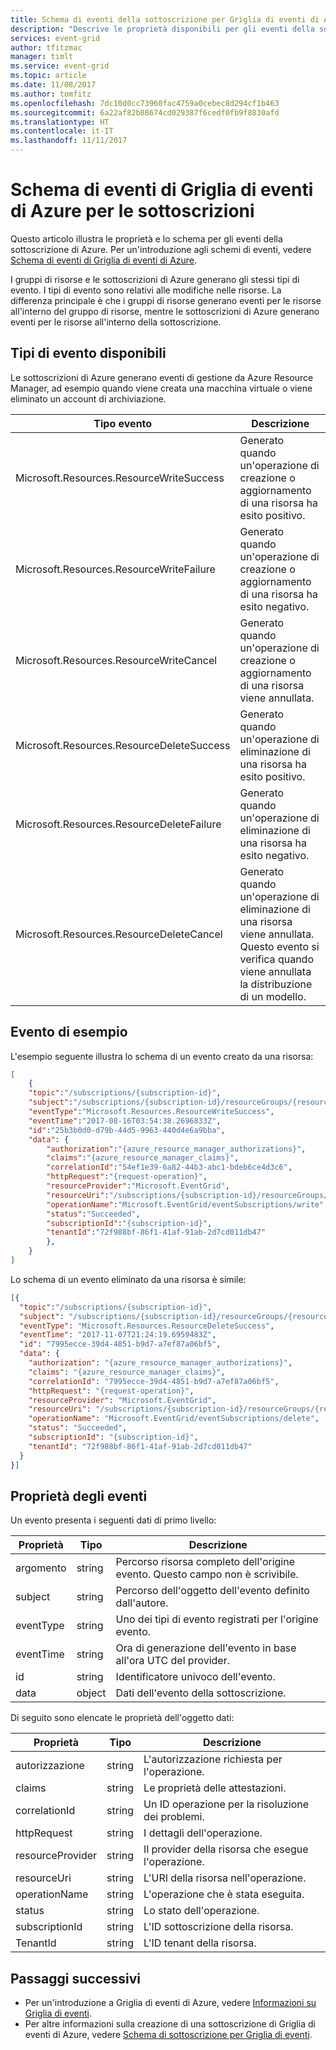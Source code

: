 ```yaml
---
title: Schema di eventi della sottoscrizione per Griglia di eventi di Azure
description: "Descrive le proprietà disponibili per gli eventi della sottoscrizione con Griglia di eventi di Azure"
services: event-grid
author: tfitzmac
manager: timlt
ms.service: event-grid
ms.topic: article
ms.date: 11/08/2017
ms.author: tomfitz
ms.openlocfilehash: 7dc10d0cc73960fac4759a0cebec8d294cf1b463
ms.sourcegitcommit: 6a22af82b88674cd029387f6cedf0fb9f8830afd
ms.translationtype: HT
ms.contentlocale: it-IT
ms.lasthandoff: 11/11/2017
---
```

# <a name="azure-event-grid-event-schema-for-subscriptions"></a>Schema di eventi di Griglia di eventi di Azure per le sottoscrizioni

Questo articolo illustra le proprietà e lo schema per gli eventi della sottoscrizione di Azure. Per un'introduzione agli schemi di eventi, vedere [Schema di eventi di Griglia di eventi di Azure](event-schema.md).

I gruppi di risorse e le sottoscrizioni di Azure generano gli stessi tipi di evento. I tipi di evento sono relativi alle modifiche nelle risorse. La differenza principale è che i gruppi di risorse generano eventi per le risorse all'interno del gruppo di risorse, mentre le sottoscrizioni di Azure generano eventi per le risorse all'interno della sottoscrizione.

## <a name="available-event-types"></a>Tipi di evento disponibili

Le sottoscrizioni di Azure generano eventi di gestione da Azure Resource Manager, ad esempio quando viene creata una macchina virtuale o viene eliminato un account di archiviazione.

| Tipo evento | Descrizione |
| ---------- | ----------- |
| Microsoft.Resources.ResourceWriteSuccess | Generato quando un'operazione di creazione o aggiornamento di una risorsa ha esito positivo. |
| Microsoft.Resources.ResourceWriteFailure | Generato quando un'operazione di creazione o aggiornamento di una risorsa ha esito negativo. |
| Microsoft.Resources.ResourceWriteCancel | Generato quando un'operazione di creazione o aggiornamento di una risorsa viene annullata. |
| Microsoft.Resources.ResourceDeleteSuccess | Generato quando un'operazione di eliminazione di una risorsa ha esito positivo. |
| Microsoft.Resources.ResourceDeleteFailure | Generato quando un'operazione di eliminazione di una risorsa ha esito negativo. |
| Microsoft.Resources.ResourceDeleteCancel | Generato quando un'operazione di eliminazione di una risorsa viene annullata. Questo evento si verifica quando viene annullata la distribuzione di un modello. |

## <a name="example-event"></a>Evento di esempio

L'esempio seguente illustra lo schema di un evento creato da una risorsa: 

```json
[
    {
    "topic":"/subscriptions/{subscription-id}",
    "subject":"/subscriptions/{subscription-id}/resourceGroups/{resource-group}/providers/Microsoft.EventGrid/eventSubscriptions/LogicAppdd584bdf-8347-49c9-b9a9-d1f980783501",
    "eventType":"Microsoft.Resources.ResourceWriteSuccess",
    "eventTime":"2017-08-16T03:54:38.2696833Z",
    "id":"25b3b0d0-d79b-44d5-9963-440d4e6a9bba",
    "data": {
        "authorization":"{azure_resource_manager_authorizations}",
        "claims":"{azure_resource_manager_claims}",
        "correlationId":"54ef1e39-6a82-44b3-abc1-bdeb6ce4d3c6",
        "httpRequest":"{request-operation}",
        "resourceProvider":"Microsoft.EventGrid",
        "resourceUri":"/subscriptions/{subscription-id}/resourceGroups/{resource-group}/providers/Microsoft.EventGrid/eventSubscriptions/LogicAppdd584bdf-8347-49c9-b9a9-d1f980783501",
        "operationName":"Microsoft.EventGrid/eventSubscriptions/write",
        "status":"Succeeded",
        "subscriptionId":"{subscription-id}",
        "tenantId":"72f988bf-86f1-41af-91ab-2d7cd011db47"
        },
    }
]
```

Lo schema di un evento eliminato da una risorsa è simile:

```json
[{
  "topic":"/subscriptions/{subscription-id}",
  "subject": "/subscriptions/{subscription-id}/resourceGroups/{resource-group}/providers/Microsoft.EventGrid/eventSubscriptions/LogicApp0ecd6c02-2296-4d7c-9865-01532dc99c93",
  "eventType": "Microsoft.Resources.ResourceDeleteSuccess",
  "eventTime": "2017-11-07T21:24:19.6959483Z",
  "id": "7995ecce-39d4-4851-b9d7-a7ef87a06bf5",
  "data": {
    "authorization": "{azure_resource_manager_authorizations}",
    "claims": "{azure_resource_manager_claims}",
    "correlationId": "7995ecce-39d4-4851-b9d7-a7ef87a06bf5",
    "httpRequest": "{request-operation}",
    "resourceProvider": "Microsoft.EventGrid",
    "resourceUri": "/subscriptions/{subscription-id}/resourceGroups/{resource-group}/providers/Microsoft.EventGrid/eventSubscriptions/LogicAppdd584bdf-8347-49c9-b9a9-d1f980783501",
    "operationName": "Microsoft.EventGrid/eventSubscriptions/delete",
    "status": "Succeeded",
    "subscriptionId": "{subscription-id}",
    "tenantId": "72f988bf-86f1-41af-91ab-2d7cd011db47"
  }
}]
```

## <a name="event-properties"></a>Proprietà degli eventi

Un evento presenta i seguenti dati di primo livello:

| Proprietà | Tipo | Descrizione |
| -------- | ---- | ----------- |
| argomento | string | Percorso risorsa completo dell'origine evento. Questo campo non è scrivibile. |
| subject | string | Percorso dell'oggetto dell'evento definito dall'autore. |
| eventType | string | Uno dei tipi di evento registrati per l'origine evento. |
| eventTime | string | Ora di generazione dell'evento in base all'ora UTC del provider. |
| id | string | Identificatore univoco dell'evento. |
| data | object | Dati dell'evento della sottoscrizione. |

Di seguito sono elencate le proprietà dell'oggetto dati:

| Proprietà | Tipo | Descrizione |
| -------- | ---- | ----------- |
| autorizzazione | string | L'autorizzazione richiesta per l'operazione. |
| claims | string | Le proprietà delle attestazioni. |
| correlationId | string | Un ID operazione per la risoluzione dei problemi. |
| httpRequest | string | I dettagli dell'operazione. |
| resourceProvider | string | Il provider della risorsa che esegue l'operazione. |
| resourceUri | string | L'URI della risorsa nell'operazione. |
| operationName | string | L'operazione che è stata eseguita. |
| status | string | Lo stato dell'operazione. |
| subscriptionId | string | L'ID sottoscrizione della risorsa. |
| TenantId | string | L'ID tenant della risorsa. |

## <a name="next-steps"></a>Passaggi successivi

* Per un'introduzione a Griglia di eventi di Azure, vedere [Informazioni su Griglia di eventi](overview.md).
* Per altre informazioni sulla creazione di una sottoscrizione di Griglia di eventi di Azure, vedere [Schema di sottoscrizione per Griglia di eventi](subscription-creation-schema.md).
